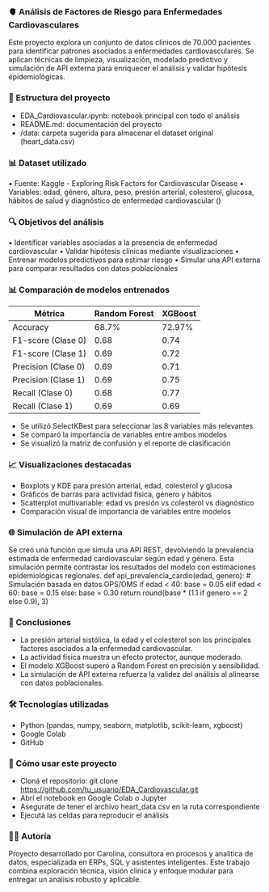 ### 🫀 Análisis de Factores de Riesgo para Enfermedades Cardiovasculares
Este proyecto explora un conjunto de datos clínicos de 70.000 pacientes para identificar patrones asociados a enfermedades cardiovasculares. Se aplican técnicas de limpieza, visualización, modelado predictivo y simulación de API externa para enriquecer el análisis y validar hipótesis epidemiológicas.

### 📁 Estructura del proyecto
- EDA_Cardiovascular.ipynb: notebook principal con todo el análisis
- README.md: documentación del proyecto
- /data: carpeta sugerida para almacenar el dataset original (heart_data.csv)

### 📊 Dataset utilizado
• 	Fuente: Kaggle - Exploring Risk Factors for Cardiovascular Disease
• 	Variables: edad, género, altura, peso, presión arterial, colesterol, glucosa, hábitos de salud y diagnóstico de enfermedad cardiovascular ()

### 🔍 Objetivos del análisis
• 	Identificar variables asociadas a la presencia de enfermedad cardiovascular
• 	Validar hipótesis clínicas mediante visualizaciones
• 	Entrenar modelos predictivos para estimar riesgo
• 	Simular una API externa para comparar resultados con datos poblacionales

### 📊 Comparación de modelos entrenados

| Métrica        | Random Forest | XGBoost |
|----------------|---------------|---------|
| Accuracy       | 68.7%         | 72.97%  |
| F1-score (Clase 0) | 0.68      | 0.74    |
| F1-score (Clase 1) | 0.69      | 0.72    |
| Precision (Clase 0) | 0.69     | 0.71    |
| Precision (Clase 1) | 0.69     | 0.75    |
| Recall (Clase 0)    | 0.68     | 0.77    |
| Recall (Clase 1)    | 0.69     | 0.69    |

- Se utilizó SelectKBest para seleccionar las 8 variables más relevantes
- Se comparó la importancia de variables entre ambos modelos
- Se visualizó la matriz de confusión y el reporte de clasificación
  
### 📈 Visualizaciones destacadas
- Boxplots y KDE para presión arterial, edad, colesterol y glucosa
- Gráficos de barras para actividad física, género y hábitos
- Scatterplot multivariable: edad vs presión vs colesterol vs diagnóstico
- Comparación visual de importancia de variables entre modelos

### 🌐 Simulación de API externa
Se creó una función que simula una API REST, devolviendo la prevalencia estimada de enfermedad cardiovascular según edad y género. Esta simulación permite contrastar los resultados del modelo con estimaciones epidemiológicas regionales.
def api_prevalencia_cardio(edad, genero):
    # Simulación basada en datos OPS/OMS
    if edad < 40:
        base = 0.05
    elif edad < 60:
        base = 0.15
    else:
        base = 0.30
    return round(base * (1.1 if genero == 2 else 0.9), 3)

### 🧠 Conclusiones
- La presión arterial sistólica, la edad y el colesterol son los principales factores asociados a la enfermedad cardiovascular.
- La actividad física muestra un efecto protector, aunque moderado.
- El modelo XGBoost superó a Random Forest en precisión y sensibilidad.
- La simulación de API externa refuerza la validez del análisis al alinearse con datos poblacionales.

### 🛠️ Tecnologías utilizadas
- Python (pandas, numpy, seaborn, matplotlib, scikit-learn, xgboost)
- Google Colab
- GitHub

### 📌 Cómo usar este proyecto
- Cloná el repositorio:
git clone https://github.com/tu_usuario/EDA_Cardiovascular.git
- Abrí el notebook en Google Colab o Jupyter
- Asegurate de tener el archivo heart_data.csv en la ruta correspondiente
- Ejecutá las celdas para reproducir el análisis

### 👩‍💻 Autoría
Proyecto desarrollado por Carolina, consultora en procesos y analítica de datos, especializada en ERPs, SQL y asistentes inteligentes.
Este trabajo combina exploración técnica, visión clínica y enfoque modular para entregar un análisis robusto y aplicable.









